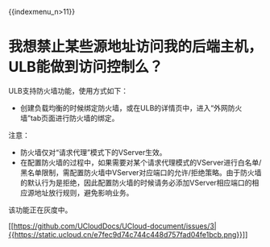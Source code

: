 {{indexmenu_n>11}}

# 我想禁止某些源地址访问我的后端主机，ULB能做到访问控制么？

ULB支持防火墙功能，使用方式如下：

* 创建负载均衡的时候绑定防火墙，或在ULB的详情页中，进入“外网防火墙”tab页面进行防火墙的绑定。

注意：
* 防火墙仅对“请求代理”模式下的VServer生效。
* 在配置防火墙的过程中，如果需要对某个请求代理模式的VServer进行白名单/黑名单限制，需配置防火墙中VServer对应端口的允许/拒绝策略。由于防火墙的默认行为是拒绝，因此配置防火墙的时候请务必添加VServer相应端口的相应源地址放行规则，避免影响业务。

该功能正在灰度中。


[[https://github.com/UCloudDocs/UCloud-document/issues/3|{{https://static.ucloud.cn/e7fec9d74c744c448d757fad04fe1bcb.png}}]]
